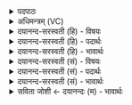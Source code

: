 <details><summary>पदपाठः</summary>

व॒यम्। सो॒म॒। व्र॒ते। तव॑। मनः॑। त॒नूषु॑। बिभ्र॑तः। प्र॒जाव॑न्त॒ इति॑ प्रजाऽव॑न्तः। स॒चे॒म॒हि॒। ५६।
</details>

<details><summary>अधिमन्त्रम् (VC)</summary>

- सोमो देवता
- बन्धुर्ऋषिः
- गायत्री
- षड्जः
</details>

<details><summary>दयानन्द-सरस्वती (हि) - विषयः</summary>

अब सोमशब्द से ईश्वर और ओषधियों के रसों का उपदेश अगले मन्त्र में किया है ॥
</details>

<details><summary>दयानन्द-सरस्वती (हि) - पदार्थः</summary>

पदार्थान्वयभाषाः -  हे (सोम) सब जगत् को उत्पन्न करनेवाले जगदीश्वर ! (तव) आपको (व्रते) सत्यभाषण आदि धर्मों के अनुष्ठान में वर्त्तमान होके (तनूषु) बड़े-बड़े सुखयुक्त शरीरों में (मनः) अन्तःकरण की अहङ्कारादि वृत्ति को (बिभ्रतः) धारण करते हुए और (प्रजावन्तः) बहुत पुत्र आदि राष्ट्र आदि धनवाले होके हम लोग (सचेमहि) सब सुखों को प्राप्त होवें ॥१॥५६॥ (तव) इस (सोम) सोमलता आदि ओषधियों के (व्रते) सत्य-सत्य गुण ज्ञान के सेवन में (तनूषु) सुखयुक्त शरीरों में (मनः) चित्त की वृत्ति को (बिभ्रतः) धारण करते हुए (प्रजावन्तः) पुत्र, राज्य आदि धनवाले होकर (वयम्) हम लोग (सचेमहि) सब सुखों को प्राप्त होवें ॥२॥५६॥
</details>

<details><summary>दयानन्द-सरस्वती (हि) - भावार्थः</summary>

भावार्थभाषाः -  इस मन्त्र में श्लेषालङ्कार है। ईश्वर की आज्ञा में वर्तमान हुए मनुष्य लोग शरीर आत्मा के सुखों को निरन्तर प्राप्त होते हैं। इसी प्रकार युक्ति से सोम आदि ओषधियों के सेवन से उन सुखों को प्राप्त होते हैं, परन्तु आलसी मनुष्य नहीं ॥५६॥
</details>

<details><summary>दयानन्द-सरस्वती (सं) - विषयः</summary>

अथ सोमशब्देनेश्वरौषधिरसा उपदिश्यन्ते ॥
</details>

<details><summary>दयानन्द-सरस्वती (सं) - पदार्थः</summary>

पदार्थान्वयभाषाः -  हे सोम जगदीश्वर ! तव सत्याचरणरूपे व्रते वर्तमानास्तनूषु मनो बिभ्रतः प्रजावन्तः सन्तो वयं सर्वैः सुखैः सचेमहि समवेयामेत्येकः ॥१॥५६॥ तवास्य सोमस्य व्रते सत्याचरणनिमित्ते तनूषु मनो बिभ्रतः सन्तः प्रजावन्तो भूत्वा वयं सर्वैः सुखैः सचेमहि नित्यं समवेयामेति द्वितीयः ॥२॥५६॥
</details>

<details><summary>दयानन्द-सरस्वती (सं) - भावार्थः</summary>

भावार्थभाषाः -  अत्र श्लेषालङ्कारः। ईश्वरस्याज्ञायां वर्तमाना मनुष्याः शरीरात्मसुखं नित्यं प्राप्नुवन्ति। एवं सोमाद्योषधिसेविनोऽपि तत्सुखं समवयन्ति नेतर इति ॥५६॥
</details>

<details><summary>सविता जोशी ← दयानन्दः (म) - भावार्थः</summary>

भावार्थभाषाः -  या मंत्रात श्लेषालंकार आहे. ईश्वराच्या आज्ञेप्रमाणे चालणाऱ्या माणसांना सदैव शरीर व आत्म्याचे सर्व सुख प्राप्त होते. त्याचप्रमाणे युक्तिपूर्वक सोम इत्यादी औषधांचे सेवन करण्याने सुख प्राप्त करता येते. आळशी लोकांना हे सुख मिळत नाही.
</details>